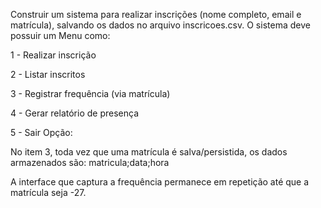 Construir um sistema para realizar inscrições (nome completo, email e matrícula), salvando os dados no arquivo inscricoes.csv. O sistema deve possuir um Menu como:

1 - Realizar inscrição 

2 - Listar inscritos 

3 - Registrar frequência (via matrícula) 

4 - Gerar relatório de presença 

5 - Sair Opção:

No item 3, toda vez que uma matrícula é salva/persistida, os dados armazenados são: matricula;data;hora

A interface que captura a frequência permanece em repetição até que a matrícula seja -27.